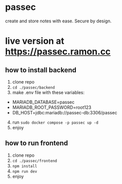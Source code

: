 # passec

create and store notes with ease. Secure by design.

# live version at https://passec.ramon.cc

## how to install backend

1. clone repo
2. `cd ./passec/backend`
3. make .env file with these variables:
  - MARIADB_DATABASE=passec
  - MARIADB_ROOT_PASSWORD=root123
  - DB_HOST=jdbc:mariadb://passec-db:3306/passec
4. run `sudo docker compose -p passec up -d`
5. enjoy

## how to run frontend

1. clone repo
2. `cd ./passec/frontend`
3. `npm install`
4. `npm run dev`
5. enjoy

